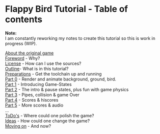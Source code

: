 # Flappy Bird Tutorial - Table of contents

**Note:**<br>
I am constantly reworking my notes to create this tutorial so this is work in progress (WIP).

[About the original game](About_FB.md)<br>
[Foreword](Foreword.md) - Why?<br>
[License](License.md) - How can I use the sources?<br>
[Outline](Outline.md)- What is in this tutorial? <br>
[Preparations](Toolchain.md) - Get the toolchain up and running<br>
[Part 0](FlappyBird_0.md) - Render and animate background, ground, bird.<br>
[Part 1](FlappyBird_1.md) - Introducing Game-States<br>
[Part 2](FlappyBird_2.md) - The intro & pause states, plus fun with game physics<br>
[Part 3](FlappyBird_3.md) - Pipes, collision & game Over<br>
[Part 4](FlappyBird_4.md) - Scores & hiscores<br>
[Part 5](FlappyBird_5.md) - More scores & audio<br>
...<br>
[ToDo's](Todo.md) - Where could one polish the game?<br>
[Ideas](Ideas.md) - How could one change the game?<br>
[Moving on](Next.md) - And now?<br>
